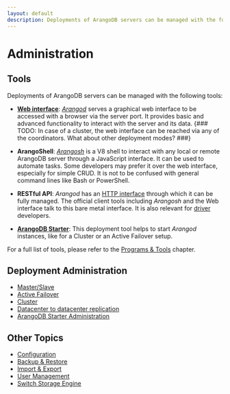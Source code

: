 ```yaml
---
layout: default
description: Deployments of ArangoDB servers can be managed with the following tools
---
```

Administration
==============

Tools
-----

Deployments of ArangoDB servers can be managed with the following tools:

- [**Web interface**](programs-web-interface.html):
  [_Arangod_](programs-arangod.html) serves a graphical web interface to
  be accessed with a browser via the server port. It provides basic and advanced
  functionality to interact with the server and its data.
{### TODO: In case of a cluster, the web interface can be reached via any of the coordinators. What about other deployment modes? ###}

- **ArangoShell**: [_Arangosh_](programs-arangosh.html) is a V8 shell to
  interact with any local or remote ArangoDB server through a JavaScript
  interface. It can be used to automate tasks. Some developers may prefer it over
  the web interface, especially for simple CRUD. It is not to be confused with
  general command lines like Bash or PowerShell.

- **RESTful API**: _Arangod_ has an [HTTP interface](../http/) through
  which it can be fully managed. The official client tools including _Arangosh_ and
  the Web interface talk to this bare metal interface. It is also relevant for
  [driver](../drivers/) developers.

- [**ArangoDB Starter**](programs-starter.html): This deployment tool
  helps to start _Arangod_ instances, like for a Cluster or an Active Failover setup.
  
For a full list of tools, please refer to the [Programs & Tools](programs.html) chapter.

Deployment Administration
-------------------------

- [Master/Slave](administration-master-slave.html)
- [Active Failover](administration-active-failover.html)
- [Cluster](administration-cluster.html)
- [Datacenter to datacenter replication](administration-dc2-dc.html)
- [ArangoDB Starter Administration](administration-starter.html)

Other Topics
------------

- [Configuration](administration-configuration.html)
- [Backup & Restore](backup-restore.html)
- [Import & Export](administration-import-export.html)
- [User Management](administration-managing-users.html)
- [Switch Storage Engine](administration-engine-switch-engine.html)

